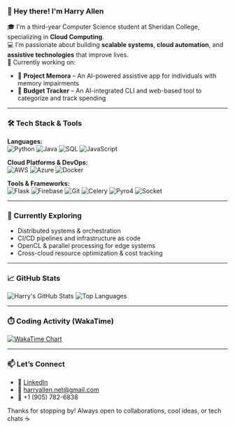 ### 👋 Hey there! I'm Harry Allen

🎓 I'm a third-year Computer Science student at Sheridan College, specializing in **Cloud Computing**.  
💻 I’m passionate about building **scalable systems**, **cloud automation**, and **assistive technologies** that improve lives.  
🚀 Currently working on:  
- 🧠 **Project Memora** – An AI-powered assistive app for individuals with memory impairments  
- 🧾 **Budget Tracker** – An AI-integrated CLI and web-based tool to categorize and track spending  

---

### 🛠️ Tech Stack & Tools

**Languages:**  
![Python](https://img.shields.io/badge/-Python-3776AB?style=flat-square&logo=python&logoColor=white)
![Java](https://img.shields.io/badge/-Java-007396?style=flat-square&logo=java&logoColor=white)
![SQL](https://img.shields.io/badge/-SQL-4479A1?style=flat-square&logo=mysql&logoColor=white)
![JavaScript](https://img.shields.io/badge/-JavaScript-F7DF1E?style=flat-square&logo=javascript&logoColor=black)

**Cloud Platforms & DevOps:**  
![AWS](https://img.shields.io/badge/-AWS-232F3E?style=flat-square&logo=amazon-aws&logoColor=white)
![Azure](https://img.shields.io/badge/-Azure-0078D4?style=flat-square&logo=microsoft-azure&logoColor=white)
![Docker](https://img.shields.io/badge/-Docker-2496ED?style=flat-square&logo=docker&logoColor=white)

**Tools & Frameworks:**  
![Flask](https://img.shields.io/badge/-Flask-000000?style=flat-square&logo=flask&logoColor=white)
![Firebase](https://img.shields.io/badge/-Firebase-FFCA28?style=flat-square&logo=firebase&logoColor=black)
![Git](https://img.shields.io/badge/-Git-F05032?style=flat-square&logo=git&logoColor=white)
![Celery](https://img.shields.io/badge/-Celery-37814A?style=flat-square&logo=celery&logoColor=white)
![Pyro4](https://img.shields.io/badge/-Pyro4-3776AB?style=flat-square&logo=python&logoColor=white)
![Socket](https://img.shields.io/badge/-Socket-FF6F00?style=flat-square)

---

### 🌱 Currently Exploring

- Distributed systems & orchestration  
- CI/CD pipelines and infrastructure as code  
- OpenCL & parallel processing for edge systems  
- Cross-cloud resource optimization & cost tracking

---

### 📈 GitHub Stats

![Harry's GitHub Stats](https://github-readme-stats.vercel.app/api?username=harryallenp1&show_icons=true&theme=default)
![Top Languages](https://github-readme-stats.vercel.app/api/top-langs/?username=harryallenp1&layout=compact&hide=jupyter%20notebook)

---

### ⏱️ Coding Activity (WakaTime)
[![WakaTime Chart](https://wakatime.com/share/@harryallen/be92317b-f2cb-4608-b077-bbd47f24c5b5.png)](https://wakatime.com/)

---

### 📫 Let’s Connect

- 🔗 [LinkedIn](https://www.linkedin.com/in/harry-allen-profile)  
- 💌 harryallen.net@gmail.com  
- 📱 +1 (905) 782-6838  

Thanks for stopping by! Always open to collaborations, cool ideas, or tech chats ☕
